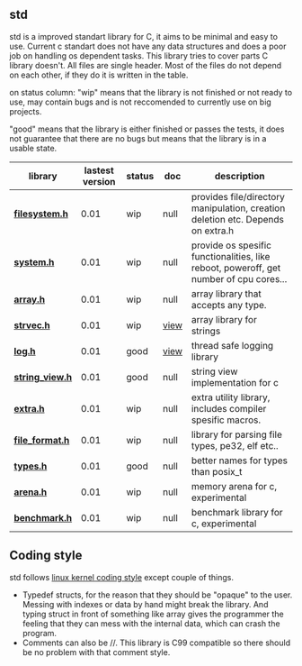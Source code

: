 ## std

std is a improved standart library for C, it aims to be minimal and easy to use.
Current c standart does not have any data structures and does a poor job on handling
os dependent tasks. This library tries to cover parts C library doesn't. All files
are single header. Most of the files do not depend on each other, if they do it is
written in the table.

on status column:
"wip" means that the library is not finished or not ready to use,
may contain bugs and is not reccomended to currently use on big projects.

"good" means that the library is either finished or passes the tests,
it does not guarantee that there are no bugs but means that the library
is in a usable state.

library    | lastest version | status | doc | description
--------------------- | ---- | -------- | --- | --------------------------------
**[filesystem.h](filesystem.h)** | 0.01 | wip | null | provides file/directory manipulation, creation deletion etc. Depends on extra.h
**[system.h](system.h)** | 0.01 | wip | null | provide os spesific functionalities, like reboot, poweroff, get number of cpu cores...
**[array.h](array.h)** | 0.01 | wip | null | array library that accepts any type.
**[strvec.h](strvec.h)** | 0.01 | wip | [view](https://github.com/xcatalyst/std/blob/master/docs/strvec/) | array library for strings
**[log.h](log.h)** | 0.01 | good | [view](https://github.com/xcatalyst/std/blob/master/docs/log/) | thread safe logging library
**[string_view.h](string_view.h)** | 0.01 | good | null | string view implementation for c
**[extra.h](extra.h)** | 0.01 | wip | null | extra utility library, includes compiler spesific macros.
**[file_format.h](file_format.h)** | 0.01 | wip | null | library for parsing file types, pe32, elf etc..
**[types.h](types.h)** | 0.01 | good | null | better names for types than posix_t
**[arena.h](arena.h)** | 0.01 | wip | null | memory arena for c, experimental
**[benchmark.h](benchmark.h)** | 0.01 | wip | null | benchmark library for c, experimental

## Coding style
std follows [linux kernel coding style](https://www.kernel.org/doc/html/v4.10/process/coding-style.html) except couple of things.
* Typedef structs, for the reason that they should be "opaque" to the user. Messing with indexes or data by hand might break
the library. And typing struct in front of something like array gives the programmer the feeling that they can mess with
the internal data, which can crash the program.
* Comments can also be //. This library is C99 compatible so there should be no problem with that comment style.

